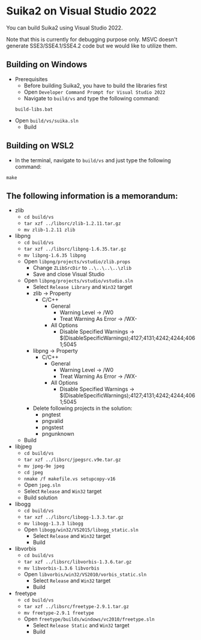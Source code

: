 Suika2 on Visual Studio 2022
============================
You can build Suika2 using Visual Studio 2022.

Note that this is currently for debugging purpose only.
MSVC doesn't generate SSE3/SSE4.1/SSE4.2 code but we would like to utilize them.

## Building on Windows
* Prerequisites
  * Before building Suika2, you have to build the libraries first
  * Open `Developer Command Prompt for Visual Studio 2022`
  * Navigate to `build/vs` and type the following command:
  ```
  build-libs.bat
  ```
* Open `build/vs/suika.sln`
  * Build

## Building on WSL2
* In the terminal, navigate to `build/vs` and just type the following command:
```
make
```

## The following information is a memorandum:
* zlib
  * `cd build/vs`
  * `tar xzf ../libsrc/zlib-1.2.11.tar.gz`
  * `mv zlib-1.2.11 zlib`
* libpng
  * `cd build/vs`
  * `tar xzf ../libsrc/libpng-1.6.35.tar.gz`
  * `mv libpng-1.6.35 libpng`
  * Open `libpng/projects/vstudio/zlib.props`
    * Change `ZLibSrcDir` to `..\..\..\..\zlib`
    * Save and close Visual Studio
  * Open `libpng/projects/vstudio/vstudio.sln`
    * Select `Release Library` and `Win32` target
    * zlib -> Property
      * C/C++
        * General
          * Warning Level -> /W0
          * Treat Warning As Error -> /WX-
        * All Options
          * Disable Specified Warnings -> $(DisableSpecificWarnings);4127;4131;4242;4244;4061;5045
    * libpng -> Property
      * C/C++
        * General
          * Warning Level -> /W0
          * Treat Warning As Error -> /WX-
        * All Options
          * Disable Specified Warnings -> $(DisableSpecificWarnings);4127;4131;4242;4244;4061;5045
    * Delete following projects in the solution:
      * pngtest
      * pngvalid
      * pngstest
      * pngunknown
  * Build
* libjpeg
  * `cd build/vs`
  * `tar xzf ../libsrc/jpegsrc.v9e.tar.gz`
  * `mv jpeg-9e jpeg`
  * `cd jpeg`
  * `nmake /f makefile.vs setupcopy-v16`
  * Open `jpeg.sln`
  * Select `Release` and `Win32` target
  * Build solution
* libogg
  * `cd build/vs`
  * `tar xzf ../libsrc/libogg-1.3.3.tar.gz`
  * `mv libogg-1.3.3 libogg`
  * Open `libogg/win32/VS2015/libogg_static.sln`
    * Select `Release` and `Win32` target
    * Build
* libvorbis
  * `cd build/vs`
  * `tar xzf ../libsrc/libvorbis-1.3.6.tar.gz`
  * `mv libvorbis-1.3.6 libvorbis`
  * Open `libvorbis/win32/VS2010/vorbis_static.sln`
    * Select `Release` and `Win32` target
    * Build
* freetype
  * `cd build/vs`
  * `tar xzf ../libsrc/freetype-2.9.1.tar.gz`
  * `mv freetype-2.9.1 freetype`
  * Open `freetype/builds/windows/vc2010/freetype.sln`
    * Select `Release Static` and `Win32` target
    * Build
